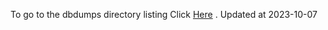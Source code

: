 To go to the dbdumps directory listing Click [Here](https://ipfs.io/ipfs/bafkreihjuuo7wzinqkl2k5ptkm43vx6kqwduyiflgmwkcektgzrghzw2vi) . Updated at 2023-10-07